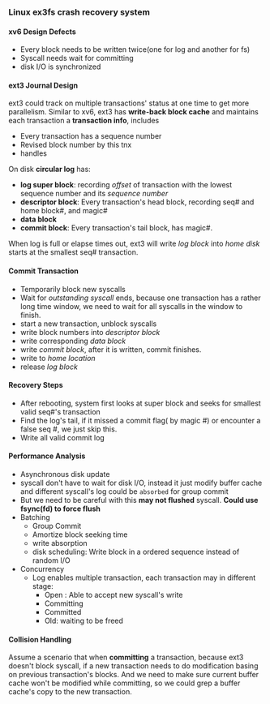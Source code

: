 ### Linux ex3fs crash recovery system

#### xv6 Design Defects

* Every block needs to be written twice(one for log and another for fs)
* Syscall needs wait for committing
* disk I/O is synchronized



#### ext3 Journal Design

ext3 could track on multiple transactions' status at one time to get more parallelism. Similar to xv6, ext3 has **write-back block cache** and maintains each transaction a **transaction info**, includes 

* Every transaction has a sequence number
* Revised block number by this tnx
* handles

On disk **circular log** has:

* **log super block**: recording *offset* of transaction with the lowest sequence number and its *sequence number*
* **descriptor block**: Every transaction's head block, recording seq# and home block#, and magic#
* **data block**
* **commit block**: Every transaction's tail block, has magic#.



When log is full or elapse times out, ext3 will write *log block* into *home disk* starts at the smallest seq# transaction.



#### Commit Transaction

* Temporarily block new syscalls
* Wait for *outstanding syscall* ends, because one transaction has a rather long time window, we need to wait for all syscalls in the window to finish.
* start a new transaction, unblock syscalls
* write block numbers into *descriptor block*
* write corresponding *data block*
* write *commit block*, after it is written, commit finishes.
* write to *home location*
* release  *log block*

#### Recovery Steps

* After rebooting, system first looks at super block and seeks for smallest valid seq#'s transaction
* Find the log's tail, if it missed a commit flag( by magic #) or encounter a false seq #, we just skip this.
* Write all valid commit log



#### Performance Analysis

*  Asynchronous disk update
  * syscall don't have to wait for disk I/O, instead it just modify buffer cache and different syscall's log could be `absorbed` for group commit
  * But we need to be careful with this **may not flushed** syscall. **Could use fsync(fd) to force flush**
* Batching
  * Group Commit
  * Amortize block seeking time
  * write absorption
  * disk scheduling: Write block in a ordered sequence instead of random I/O
* Concurrency
  * Log enables multiple transaction, each transaction may in different stage:
    * Open : Able to accept new syscall's write
    * Committing
    * Committed
    * Old: waiting to be freed 



#### Collision Handling 

Assume a scenario that when **committing** a transaction, because ext3 doesn't block syscall, if a new transaction needs to do modification basing on previous transaction's blocks. And we need to make sure current buffer cache won't be modified while committing, so we could grep a buffer cache's copy to the new transaction. 